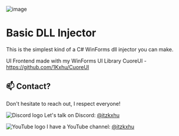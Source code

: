 ![image](https://github.com/user-attachments/assets/889aa54a-0b43-4e9b-aef4-6f28b7e18d79)

# Basic DLL Injector
This is the simplest kind of a C# WinForms dll injector you can make.

UI Frontend made with my WinForms UI Library CuoreUI - https://github.com/1Kxhu/CuoreUI

## 📫 Contact?

Don't hesitate to reach out, I respect everyone!

![Discord logo](https://github.com/user-attachments/assets/1eb8e84b-de53-406a-94fa-37f94dc82847) Let's talk on Discord: [@itzkxhu](https://discord.com/)

![YouTube logo](https://github.com/user-attachments/assets/dc8bc4f8-e613-4d04-922d-dce2def52e02) I have a YouTube channel: [@itzkxhu](https://www.youtube.com/@itzkxhu)
